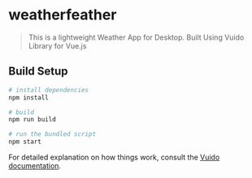 # weatherfeather

>This is a lightweight Weather App for Desktop.
>Built Using Vuido Library for Vue.js

## Build Setup

``` bash
# install dependencies
npm install

# build
npm run build

# run the bundled script
npm start
```

For detailed explanation on how things work, consult the [Vuido documentation](https://vuido.mimec.org/).

